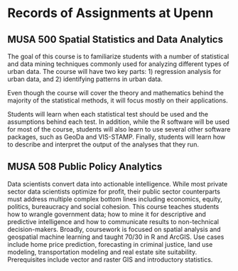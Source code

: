 # Records of Assignments at Upenn

## MUSA 500 Spatial Statistics and Data Analytics
The goal of this course is to familiarize students with a number of statistical and data mining techniques commonly used for analyzing different types of urban data. The course will have two key parts: 1) regression analysis for urban data, and 2) identifying patterns in urban data.

Even though the course will cover the theory and mathematics behind the majority of the statistical methods, it will focus mostly on their applications.

Students will learn when each statistical test should be used and the assumptions behind each test. In addition, while the R software will be used for most of the course, students will also learn to use several other software packages, such as GeoDa and VIS-STAMP. Finally, students will learn how to describe and interpret the output of the analyses that they run.

## MUSA 508 Public Policy Analytics

Data scientists convert data into actionable intelligence. While most private sector data scientists optimize for profit, their public sector counterparts must address multiple complex bottom lines including economics, equity, politics, bureaucracy and social cohesion. This course teaches students how to wrangle government data; how to mine it for descriptive and predictive intelligence and how to communicate results to non-technical decision-makers. Broadly, coursework is focused on spatial analysis and geospatial machine learning and taught 70/30 in R and ArcGIS. Use cases include home price prediction, forecasting in criminal justice, land use modeling, transportation modeling and real estate site suitability. Prerequisites include vector and raster GIS and introductory statistics.
